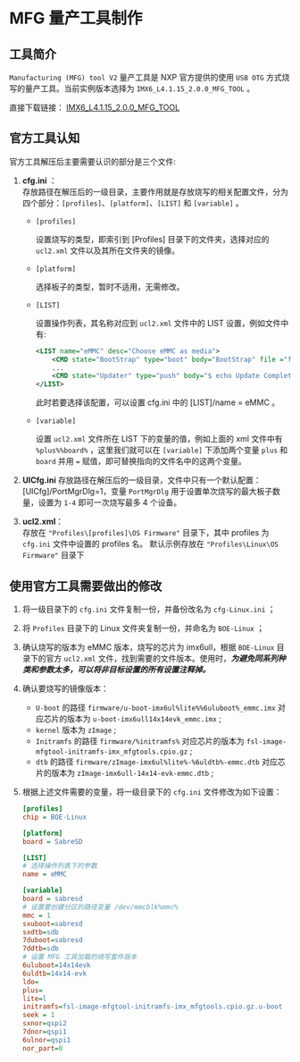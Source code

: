 # MFG 量产工具制作

## 工具简介

`Manufacturing (MFG) tool V2` 量产工具是 NXP 官方提供的使用 `USB OTG` 方式烧写的量产工具。当前实例版本选择为 `IMX6_L4.1.15_2.0.0_MFG_TOOL` 。

直接下载链接：
[IMX6_L4.1.15_2.0.0_MFG_TOOL](https://www.nxp.com.cn/webapp/sps/download/license.jsp?colCode=IMX6_L4-1-15_2-0-0_MFG-TOOL&appType=file1&location=null&DOWNLOAD_ID=null)

## 官方工具认知

官方工具解压后主要需要认识的部分是三个文件:

1. **cfg.ini** ：  
    存放路径在解压后的一级目录，主要作用就是存放烧写的相关配置文件，分为四个部分：`[profiles]`、`[platform]`、`[LIST]` 和 `[variable]` 。
    
    - `[profiles]` 

        设置烧写的类型，即索引到 [Profiles] 目录下的文件夹，选择对应的 `ucl2.xml` 文件以及其所在文件夹的镜像。
    - `[platform]` 
    
        选择板子的类型，暂时不适用，无需修改。
    - `[LIST]` 
    
        设置操作列表，其名称对应到 `ucl2.xml` 文件中的 LIST 设置，例如文件中有:
        ```xml
        <LIST name="eMMC" desc="Choose eMMC as media">
            <CMD state="BootStrap" type="boot" body="BootStrap" file ="firmware/u-boot-imx6q%plus%%board%_sd.imx" ifdev="MX6Q">Loading U-boot</CMD>
            ...
            <CMD state="Updater" type="push" body="$ echo Update Complete!">Done</CMD>
        </LIST>
        ```
        此时若要选择该配置，可以设置 cfg.ini 中的 [LIST]/name = eMMC 。
    - `[variable]`

        设置 `ucl2.xml` 文件所在 LIST 下的变量的值，例如上面的 xml 文件中有 `%plus%%board%` ，这里我们就可以在 `[variable]` 下添加两个变量 `plus` 和 `board` 并用 `=` 赋值，即可替换指向的文件名中的这两个变量。
        

2. **UICfg.ini**
    存放路径在解压后的一级目录，文件中只有一个默认配置：[UICfg]/PortMgrDlg=1，变量 `PortMgrDlg` 用于设置单次烧写的最大板子数量，设置为 `1-4` 即可一次烧写最多 4 个设备。

3. **ucl2.xml**：  
    存放在 `"Profiles\[profiles]\OS Firmware"` 目录下，其中 profiles 为 `cfg.ini` 文件中设置的 profiles 名。
     默认示例存放在 `"Profiles\Linux\OS Firmware"` 目录下

## 使用官方工具需要做出的修改

1. 将一级目录下的 `cfg.ini` 文件复制一份，并备份改名为 `cfg-Linux.ini` ；
2. 将 `Profiles` 目录下的 Linux 文件夹复制一份，并命名为 `BOE-Linux` ；
3. 确认烧写的版本为 eMMC 版本，烧写的芯片为 imx6ull，根据 `BOE-Linux` 目录下的官方 `ucl2.xml` 文件，找到需要的文件版本。使用时，***为避免同系列种类和参数太多，可以将非目标设置的所有设置注释掉。***
4. 确认要烧写的镜像版本：
    - `U-boot` 的路径 `firmware/u-boot-imx6ul%lite%%6uluboot%_emmc.imx` 对应芯片的版本为 `u-boot-imx6ull14x14evk_emmc.imx` ;
    - `kernel` 版本为 `zImage` ;
    - `Initramfs` 的路径 `firmware/%initramfs%` 对应芯片的版本为 `fsl-image-mfgtool-initramfs-imx_mfgtools.cpio.gz` ;
    - `dtb` 的路径 `firmware/zImage-imx6ul%lite%-%6uldtb%-emmc.dtb` 对应芯片的版本为 `zImage-imx6ull-14x14-evk-emmc.dtb` ;

5.  根据上述文件需要的变量，将一级目录下的 `cfg.ini` 文件修改为如下设置：
    ```ini
    [profiles]
    chip = BOE-Linux

    [platform]
    board = SabreSD

    [LIST]
    # 选择操作列表下的参数
    name = eMMC

    [variable]
    board = sabresd
    # 设置要创建分区的路径变量 /dev/mmcblk%mmc% 
    mmc = 1
    sxuboot=sabresd
    sxdtb=sdb
    7duboot=sabresd
    7ddtb=sdb
    # 设置 MFG 工具加载的烧写套件版本
    6uluboot=14x14evk
    6uldtb=14x14-evk
    ldo=
    plus=
    lite=l
    initramfs=fsl-image-mfgtool-initramfs-imx_mfgtools.cpio.gz.u-boot
    seek = 1
    sxnor=qspi2
    7dnor=qspi1
    6ulnor=qspi1
    nor_part=0
    ```
